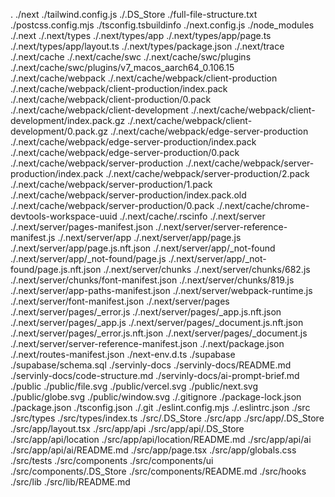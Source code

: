 .
./next
./tailwind.config.js
./.DS_Store
./full-file-structure.txt
./postcss.config.mjs
./tsconfig.tsbuildinfo
./next.config.js
./node_modules
./.next
./.next/types
./.next/types/app
./.next/types/app/page.ts
./.next/types/app/layout.ts
./.next/types/package.json
./.next/trace
./.next/cache
./.next/cache/swc
./.next/cache/swc/plugins
./.next/cache/swc/plugins/v7_macos_aarch64_0.106.15
./.next/cache/webpack
./.next/cache/webpack/client-production
./.next/cache/webpack/client-production/index.pack
./.next/cache/webpack/client-production/0.pack
./.next/cache/webpack/client-development
./.next/cache/webpack/client-development/index.pack.gz
./.next/cache/webpack/client-development/0.pack.gz
./.next/cache/webpack/edge-server-production
./.next/cache/webpack/edge-server-production/index.pack
./.next/cache/webpack/edge-server-production/0.pack
./.next/cache/webpack/server-production
./.next/cache/webpack/server-production/index.pack
./.next/cache/webpack/server-production/2.pack
./.next/cache/webpack/server-production/1.pack
./.next/cache/webpack/server-production/index.pack.old
./.next/cache/webpack/server-production/0.pack
./.next/cache/chrome-devtools-workspace-uuid
./.next/cache/.rscinfo
./.next/server
./.next/server/pages-manifest.json
./.next/server/server-reference-manifest.js
./.next/server/app
./.next/server/app/page.js
./.next/server/app/page.js.nft.json
./.next/server/app/_not-found
./.next/server/app/_not-found/page.js
./.next/server/app/_not-found/page.js.nft.json
./.next/server/chunks
./.next/server/chunks/682.js
./.next/server/chunks/font-manifest.json
./.next/server/chunks/819.js
./.next/server/app-paths-manifest.json
./.next/server/webpack-runtime.js
./.next/server/font-manifest.json
./.next/server/pages
./.next/server/pages/_error.js
./.next/server/pages/_app.js.nft.json
./.next/server/pages/_app.js
./.next/server/pages/_document.js.nft.json
./.next/server/pages/_error.js.nft.json
./.next/server/pages/_document.js
./.next/server/server-reference-manifest.json
./.next/package.json
./.next/routes-manifest.json
./next-env.d.ts
./supabase
./supabase/schema.sql
./servinly-docs
./servinly-docs/README.md
./servinly-docs/code-structure.md
./servinly-docs/ai-prompt-brief.md
./public
./public/file.svg
./public/vercel.svg
./public/next.svg
./public/globe.svg
./public/window.svg
./.gitignore
./package-lock.json
./package.json
./tsconfig.json
./.git
./eslint.config.mjs
./.eslintrc.json
./src
./src/types
./src/types/index.ts
./src/.DS_Store
./src/app
./src/app/.DS_Store
./src/app/layout.tsx
./src/app/api
./src/app/api/.DS_Store
./src/app/api/location
./src/app/api/location/README.md
./src/app/api/ai
./src/app/api/ai/README.md
./src/app/page.tsx
./src/app/globals.css
./src/tests
./src/components
./src/components/ui
./src/components/.DS_Store
./src/components/README.md
./src/hooks
./src/lib
./src/lib/README.md
